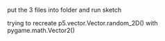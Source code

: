 put the 3 files into folder and run sketch

trying to recreate p5.vector.Vector.random_2D() with pygame.math.Vector2()

